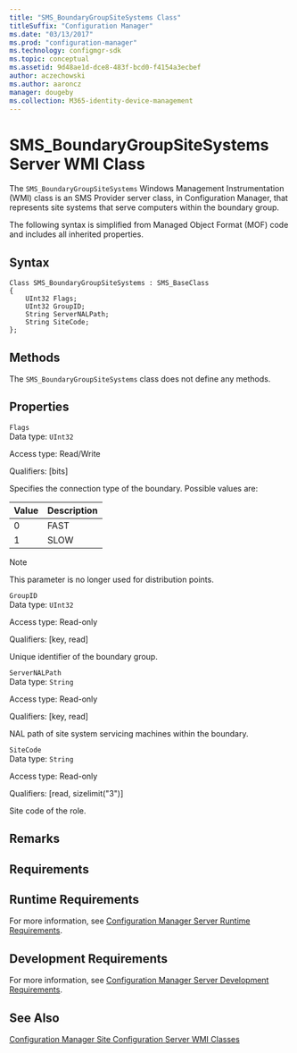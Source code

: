 ```yaml
---
title: "SMS_BoundaryGroupSiteSystems Class"
titleSuffix: "Configuration Manager"
ms.date: "03/13/2017"
ms.prod: "configuration-manager"
ms.technology: configmgr-sdk
ms.topic: conceptual
ms.assetid: 9d48ae1d-dce8-483f-bcd0-f4154a3ecbef
author: aczechowski
ms.author: aaroncz
manager: dougeby
ms.collection: M365-identity-device-management
---
```

# SMS_BoundaryGroupSiteSystems Server WMI Class
The `SMS_BoundaryGroupSiteSystems` Windows Management Instrumentation (WMI) class is an SMS Provider server class, in Configuration Manager, that represents site systems that serve computers within the boundary group.  

 The following syntax is simplified from Managed Object Format (MOF) code and includes all inherited properties.  

## Syntax  

```  
Class SMS_BoundaryGroupSiteSystems : SMS_BaseClass  
{  
    UInt32 Flags;  
    UInt32 GroupID;  
    String ServerNALPath;  
    String SiteCode;  
};  
```  

## Methods  
 The `SMS_BoundaryGroupSiteSystems` class does not define any methods.  

## Properties  
 `Flags`  
 Data type: `UInt32`  

 Access type: Read/Write  

 Qualifiers: [bits]  

 Specifies the connection type of the boundary. Possible values are:  

|Value|Description|  
|---|---|  
|0|FAST|  
|1|SLOW|  

> [!NOTE]
> This parameter is no longer used for distribution points.


 `GroupID`  
 Data type: `UInt32`  

 Access type: Read-only  

 Qualifiers: [key, read]  

 Unique identifier of the boundary group.  

 `ServerNALPath`  
 Data type: `String`  

 Access type: Read-only  

 Qualifiers: [key, read]  

 NAL path of site system servicing machines within the boundary.  

 `SiteCode`  
 Data type: `String`  

 Access type: Read-only  

 Qualifiers: [read, sizelimit("3")]  

 Site code of the role.  

## Remarks  

## Requirements  

## Runtime Requirements  
 For more information, see [Configuration Manager Server Runtime Requirements](../../../../../develop/core/reqs/server-runtime-requirements.md).  

## Development Requirements  
 For more information, see [Configuration Manager Server Development Requirements](../../../../../develop/core/reqs/server-development-requirements.md).  

## See Also  
 [Configuration Manager Site Configuration Server WMI Classes](../../../../../develop/reference/core/servers/configure/site-configuration-server-wmi-classes.md)
